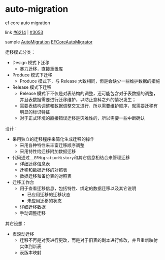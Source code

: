 # auto-migration

ef core auto migration

link [#6214](https://github.com/dotnet/efcore/issues/6214) | [#3053](https://github.com/dotnet/efcore/issues/3053)

sample [AutoMigration](https://gist.github.com/lakeman/1509f790ead00a884961865b5c79b630/) [EFCoreAutoMigrator](https://github.com/centridsol/EFCoreAutoMigrator)

迁移模式分类：

-   Design 模式下迁移
    -   暴力迁移，直接重置库
-   Produce 模式下迁移
    -   Produce 模式下，与 Release 大致相同，但是会缺少一些维护数据的措施
-   Release 模式下迁移
    -   Release 模式下不仅是对表结构的调整，还可能包含对于表数据的调整，并且表数据需要进行迁移维护，以防止意料之外的情况发生；
    -   需要表结构调整和数据调整交叉进行，所以需要维护顺序，就需要迁移有明显的标识特征
    -   对于正式环境的直接错误迁移是灾难性的，所以需要一些中断确认

设计：

-   采用独立的迁移程序来简化生成迁移的操作
    -   采用各种特性来丰富迁移顺序调整
    -   采用特性给迁移附加数据迁移
-   代码通过`__EFMigrationHistory`和其它信息相结合来管理迁移
    -   详细迁移信息表
    -   迁移和数据迁移的对照表
    -   数据迁移和备份表的对照表
-   迁移工作台
    -   用于查看迁移信息，包括特性、绑定的数据迁移以及其它说明
        -   已应用迁移的迁移状态
        -   未应用迁移的状态
    -   详细迁移数据
    -   手动调整迁移

其它设想：

-   表滚动迁移
    -   迁移不再是对表进行更改，而是对于旧表的副本进行修改，并且重新映射实体到新表
    -   表版本映射
